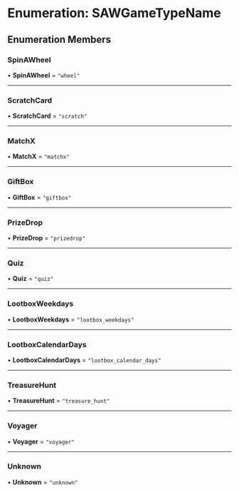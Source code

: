 # Enumeration: SAWGameTypeName

## Enumeration Members

### SpinAWheel

• **SpinAWheel** = ``"wheel"``

___

### ScratchCard

• **ScratchCard** = ``"scratch"``

___

### MatchX

• **MatchX** = ``"matchx"``

___

### GiftBox

• **GiftBox** = ``"giftbox"``

___

### PrizeDrop

• **PrizeDrop** = ``"prizedrop"``

___

### Quiz

• **Quiz** = ``"quiz"``

___

### LootboxWeekdays

• **LootboxWeekdays** = ``"lootbox_weekdays"``

___

### LootboxCalendarDays

• **LootboxCalendarDays** = ``"lootbox_calendar_days"``

___

### TreasureHunt

• **TreasureHunt** = ``"treasure_hunt"``

___

### Voyager

• **Voyager** = ``"voyager"``

___

### Unknown

• **Unknown** = ``"unknown"``
